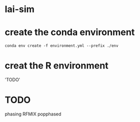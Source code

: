 # lai-sim


# create the conda environment
`conda env create -f environment.yml --prefix ./env`


# creat the R environment
'TODO'

# TODO
phasing
RFMIX popphased
